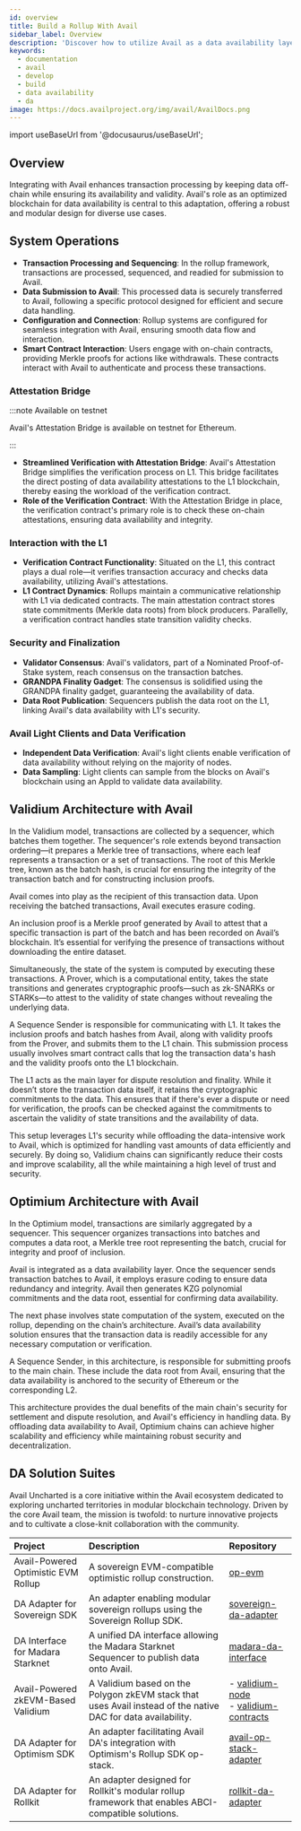 ```yaml
---
id: overview
title: Build a Rollup With Avail
sidebar_label: Overview
description: 'Discover how to utilize Avail as a data availability layer.'
keywords:
  - documentation
  - avail
  - develop
  - build
  - data availability
  - da
image: https://docs.availproject.org/img/avail/AvailDocs.png
---
```


import useBaseUrl from '@docusaurus/useBaseUrl';

## Overview

Integrating with Avail enhances transaction processing by keeping data off-chain while ensuring its availability and validity. Avail's role as an optimized blockchain for data availability is central to this adaptation, offering a robust and modular design for diverse use cases.

## System Operations

- **Transaction Processing and Sequencing**: In the rollup framework, transactions are processed, sequenced, and readied for submission to Avail.
- **Data Submission to Avail**: This processed data is securely transferred to Avail, following a specific protocol designed for efficient and secure data handling.
- **Configuration and Connection**: Rollup systems are configured for seamless integration with Avail, ensuring smooth data flow and interaction.
- **Smart Contract Interaction**: Users engage with on-chain contracts, providing Merkle proofs for actions like withdrawals. These contracts interact with Avail to authenticate and process these transactions.

### Attestation Bridge

:::note Available on testnet

Avail's Attestation Bridge is available on testnet for Ethereum.

:::

- **Streamlined Verification with Attestation Bridge**: Avail's Attestation Bridge simplifies the verification process on L1. This bridge facilitates the direct posting of data availability attestations to the L1 blockchain, thereby easing the workload of the verification contract.
- **Role of the Verification Contract**: With the Attestation Bridge in place, the verification contract's primary role is to check these on-chain attestations, ensuring data availability and integrity.

### Interaction with the L1

- **Verification Contract Functionality**: Situated on the L1, this contract plays a dual role—it verifies transaction accuracy and checks data availability, utilizing Avail's attestations.
- **L1 Contract Dynamics**: Rollups maintain a communicative relationship with L1 via dedicated contracts. The main attestation contract stores state commitments (Merkle data roots) from block producers. Parallelly, a verification contract handles state transition validity checks.

### Security and Finalization

- **Validator Consensus**: Avail's validators, part of a Nominated Proof-of-Stake system, reach consensus on the transaction batches.
- **GRANDPA Finality Gadget**: The consensus is solidified using the GRANDPA finality gadget, guaranteeing the availability of data.
- **Data Root Publication**: Sequencers publish the data root on the L1, linking Avail's data availability with L1's security.

### Avail Light Clients and Data Verification

- **Independent Data Verification**: Avail's light clients enable verification of data availability without relying on the majority of nodes.
- **Data Sampling**: Light clients can sample from the blocks on Avail's blockchain using an AppId to validate data availability.

## Validium Architecture with Avail

In the Validium model, transactions are collected by a sequencer, which batches them together. The sequencer's role extends beyond transaction ordering—it prepares a Merkle tree of transactions, where each leaf represents a transaction or a set of transactions. The root of this Merkle tree, known as the batch hash, is crucial for ensuring the integrity of the transaction batch and for constructing inclusion proofs.

Avail comes into play as the recipient of this transaction data. Upon receiving the batched transactions, Avail executes erasure coding.

An inclusion proof is a Merkle proof generated by Avail to attest that a specific transaction is part of the batch and has been recorded on Avail’s blockchain. It’s essential for verifying the presence of transactions without downloading the entire dataset.

Simultaneously, the state of the system is computed by executing these transactions. A Prover, which is a computational entity, takes the state transitions and generates cryptographic proofs—such as zk-SNARKs or STARKs—to attest to the validity of state changes without revealing the underlying data.

A Sequence Sender is responsible for communicating with L1. It takes the inclusion proofs and batch hashes from Avail, along with validity proofs from the Prover, and submits them to the L1 chain. This submission process usually involves smart contract calls that log the transaction data's hash and the validity proofs onto the L1 blockchain.

The L1 acts as the main layer for dispute resolution and finality. While it doesn’t store the transaction data itself, it retains the cryptographic commitments to the data. This ensures that if there's ever a dispute or need for verification, the proofs can be checked against the commitments to ascertain the validity of state transitions and the availability of data.

This setup leverages L1's security while offloading the data-intensive work to Avail, which is optimized for handling vast amounts of data efficiently and securely. By doing so, Validium chains can significantly reduce their costs and improve scalability, all the while maintaining a high level of trust and security.

## Optimium Architecture with Avail

In the Optimium model, transactions are similarly aggregated by a sequencer. This sequencer organizes transactions into batches and computes a data root, a Merkle tree root representing the batch, crucial for integrity and proof of inclusion.

Avail is integrated as a data availability layer. Once the sequencer sends transaction batches to Avail, it employs erasure coding to ensure data redundancy and integrity. Avail then generates KZG polynomial commitments and the data root, essential for confirming data availability.

The next phase involves state computation of the system, executed on the rollup, depending on the chain’s architecture. Avail’s data availability solution ensures that the transaction data is readily accessible for any necessary computation or verification.

A Sequence Sender, in this architecture, is responsible for submitting proofs to the main chain. These include the data root from Avail, ensuring that the data availability is anchored to the security of Ethereum or the corresponding L2.

This architecture provides the dual benefits of the main chain's security for settlement and dispute resolution, and Avail's efficiency in handling data. By offloading data availability to Avail, Optimium chains can achieve higher scalability and efficiency while maintaining robust security and decentralization.

## DA Solution Suites

Avail Uncharted is a core initiative within the Avail ecosystem dedicated to exploring uncharted territories in modular blockchain technology.
Driven by the core Avail team, the mission is twofold: to nurture innovative projects and to cultivate a close-knit collaboration with the community.

| Project                             | Description                                                                                                  | Repository                                                                                                                                              |
| :---------------------------------- | :----------------------------------------------------------------------------------------------------------- | :------------------------------------------------------------------------------------------------------------------------------------------------------ |
| Avail-Powered Optimistic EVM Rollup | A sovereign EVM-compatible optimistic rollup construction.                                                   | [<ins>op-evm</ins>](https://github.com/availproject/op-evm)                                                                                             |
| DA Adapter for Sovereign SDK        | An adapter enabling modular sovereign rollups using the Sovereign Rollup SDK.                                | [<ins>sovereign-da-adapter</ins>](https://github.com/availproject/sovereign-sdk/tree/main)                                                              |
| DA Interface for Madara Starknet    | A unified DA interface allowing the Madara Starknet Sequencer to publish data onto Avail.                    | [<ins>madara-da-interface</ins>](https://github.com/keep-starknet-strange/madara/pull/1021)                                                             |
| Avail-Powered zkEVM-Based Validium  | A Validium based on the Polygon zkEVM stack that uses Avail instead of the native DAC for data availability. | - [<ins>validium-node</ins>](https://github.com/QEDK/validium-node) <br/> - [<ins>validium-contracts</ins>](https://github.com/QEDK/validium-contracts) |
| DA Adapter for Optimism SDK         | An adapter facilitating Avail DA's integration with Optimism's Rollup SDK op-stack.                          | [<ins>avail-op-stack-adapter</ins>](https://github.com/availproject/avail-op-stack-adapter)                                                             |
| DA Adapter for Rollkit              | An adapter designed for Rollkit's modular rollup framework that enables ABCI-compatible solutions.           | [<ins>rollkit-da-adapter</ins>](https://github.com/rollkit/rollkit/pull/1168)                                                                           |
